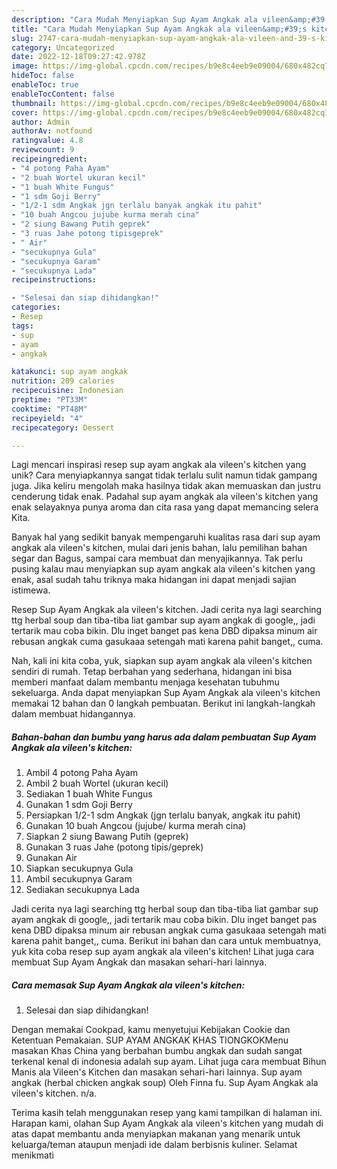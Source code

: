 ```yaml
---
description: "Cara Mudah Menyiapkan Sup Ayam Angkak ala vileen&amp;#39;s kitchen yang Mantap"
title: "Cara Mudah Menyiapkan Sup Ayam Angkak ala vileen&amp;#39;s kitchen yang Mantap"
slug: 2747-cara-mudah-menyiapkan-sup-ayam-angkak-ala-vileen-and-39-s-kitchen-yang-mantap
category: Uncategorized
date: 2022-12-18T09:27:42.978Z
image: https://img-global.cpcdn.com/recipes/b9e8c4eeb9e09004/680x482cq70/sup-ayam-angkak-ala-vileens-kitchen-foto-resep-utama.jpg
hideToc: false
enableToc: true
enableTocContent: false
thumbnail: https://img-global.cpcdn.com/recipes/b9e8c4eeb9e09004/680x482cq70/sup-ayam-angkak-ala-vileens-kitchen-foto-resep-utama.jpg
cover: https://img-global.cpcdn.com/recipes/b9e8c4eeb9e09004/680x482cq70/sup-ayam-angkak-ala-vileens-kitchen-foto-resep-utama.jpg
author: Admin
authorAv: notfound
ratingvalue: 4.8
reviewcount: 9
recipeingredient:
- "4 potong Paha Ayam"
- "2 buah Wortel ukuran kecil"
- "1 buah White Fungus"
- "1 sdm Goji Berry"
- "1/2-1 sdm Angkak jgn terlalu banyak angkak itu pahit"
- "10 buah Angcou jujube kurma merah cina"
- "2 siung Bawang Putih geprek"
- "3 ruas Jahe potong tipisgeprek"
- " Air"
- "secukupnya Gula"
- "secukupnya Garam"
- "secukupnya Lada"
recipeinstructions:

- "Selesai dan siap dihidangkan!"
categories:
- Resep
tags:
- sup
- ayam
- angkak

katakunci: sup ayam angkak 
nutrition: 209 calories
recipecuisine: Indonesian
preptime: "PT33M"
cooktime: "PT48M"
recipeyield: "4"
recipecategory: Dessert

---
```





Lagi mencari inspirasi resep sup ayam angkak ala vileen&#39;s kitchen yang unik? Cara menyiapkannya sangat tidak terlalu sulit namun tidak gampang juga. Jika keliru mengolah maka hasilnya tidak akan memuaskan dan justru cenderung tidak enak. Padahal sup ayam angkak ala vileen&#39;s kitchen yang enak selayaknya punya aroma dan cita rasa yang dapat memancing selera Kita.





Banyak hal yang sedikit banyak mempengaruhi kualitas rasa dari sup ayam angkak ala vileen&#39;s kitchen, mulai dari jenis bahan, lalu pemilihan bahan segar dan Bagus, sampai cara membuat dan menyajikannya. Tak perlu pusing kalau mau menyiapkan sup ayam angkak ala vileen&#39;s kitchen yang enak,      asal sudah tahu triknya maka hidangan ini dapat menjadi sajian istimewa.














Resep Sup Ayam Angkak ala vileen&#39;s kitchen. Jadi cerita nya lagi searching ttg herbal soup dan tiba-tiba liat gambar sup ayam angkak di google,, jadi tertarik mau coba bikin. Dlu inget banget pas kena DBD dipaksa minum air rebusan angkak cuma gasukaaa setengah mati karena pahit banget,, cuma.






Nah, kali ini kita coba, yuk, siapkan sup ayam angkak ala vileen&#39;s kitchen sendiri di rumah. Tetap berbahan yang sederhana, hidangan ini bisa memberi manfaat dalam membantu menjaga kesehatan tubuhmu sekeluarga. Anda dapat menyiapkan Sup Ayam Angkak ala vileen&#39;s kitchen memakai 12 bahan dan 0 langkah pembuatan. Berikut ini langkah-langkah dalam membuat hidangannya.

<!--inarticleads1-->

##### Bahan-bahan dan bumbu yang harus ada dalam pembuatan Sup Ayam Angkak ala vileen&#39;s kitchen:

1. Ambil 4 potong Paha Ayam
1. Ambil 2 buah Wortel (ukuran kecil)
1. Sediakan 1 buah White Fungus
1. Gunakan 1 sdm Goji Berry
1. Persiapkan 1/2-1 sdm Angkak (jgn terlalu banyak, angkak itu pahit)
1. Gunakan 10 buah Angcou (jujube/ kurma merah cina)
1. Siapkan 2 siung Bawang Putih (geprek)
1. Gunakan 3 ruas Jahe (potong tipis/geprek)
1. Gunakan  Air
1. Siapkan secukupnya Gula
1. Ambil secukupnya Garam
1. Sediakan secukupnya Lada


Jadi cerita nya lagi searching ttg herbal soup dan tiba-tiba liat gambar sup ayam angkak di google,, jadi tertarik mau coba bikin. Dlu inget banget pas kena DBD dipaksa minum air rebusan angkak cuma gasukaaa setengah mati karena pahit banget,, cuma. Berikut ini bahan dan cara untuk membuatnya, yuk kita coba resep sup ayam angkak ala vileen&#39;s kitchen! Lihat juga cara membuat Sup Ayam Angkak dan masakan sehari-hari lainnya. 

<!--inarticleads2-->

##### Cara memasak Sup Ayam Angkak ala vileen&#39;s kitchen:


1. Selesai dan siap dihidangkan!

Dengan memakai Cookpad, kamu menyetujui Kebijakan Cookie dan Ketentuan Pemakaian. SUP AYAM ANGKAK KHAS TIONGKOKMenu masakan Khas China yang berbahan bumbu angkak dan sudah sangat terkenal kenal di indonesia adalah sup ayam. Lihat juga cara membuat Bihun Manis ala Vileen&#39;s Kitchen dan masakan sehari-hari lainnya. Sup ayam angkak (herbal chicken angkak soup) Oleh Finna fu. Sup Ayam Angkak ala vileen&#39;s kitchen. n/a. 

Terima kasih telah menggunakan resep yang kami tampilkan di halaman ini. Harapan kami, olahan Sup Ayam Angkak ala vileen&#39;s kitchen yang mudah di atas dapat membantu anda menyiapkan makanan yang menarik untuk keluarga/teman ataupun menjadi ide dalam berbisnis kuliner. Selamat menikmati
